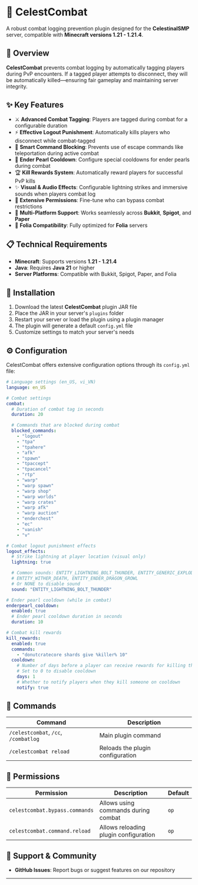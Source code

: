 # 🌟 **CelestCombat**

A robust combat logging prevention plugin designed for the **CelestinalSMP** server, compatible with **Minecraft versions 1.21 - 1.21.4**.

## 📖 **Overview**

**CelestCombat** prevents combat logging by automatically tagging players during PvP encounters. If a tagged player attempts to disconnect, they will be automatically killed—ensuring fair gameplay and maintaining server integrity.

## ✨ **Key Features**

- ⚔️ **Advanced Combat Tagging**: Players are tagged during combat for a configurable duration
- ⚡ **Effective Logout Punishment**: Automatically kills players who disconnect while combat-tagged
- 🛑 **Smart Command Blocking**: Prevents use of escape commands like teleportation during active combat
- 🎯 **Ender Pearl Cooldown**: Configure special cooldowns for ender pearls during combat
- 🏆 **Kill Rewards System**: Automatically reward players for successful PvP kills
- ✨ **Visual & Audio Effects**: Configurable lightning strikes and immersive sounds when players combat log
- 🔧 **Extensive Permissions**: Fine-tune who can bypass combat restrictions
- 🚀 **Multi-Platform Support**: Works seamlessly across **Bukkit**, **Spigot**, and **Paper**
- 🌿 **Folia Compatibility**: Fully optimized for **Folia** servers

## 📋 **Technical Requirements**

- **Minecraft**: Supports versions **1.21 - 1.21.4**
- **Java**: Requires **Java 21** or higher
- **Server Platforms**: Compatible with Bukkit, Spigot, Paper, and Folia

## 🚀 **Installation**

1. Download the latest **CelestCombat** plugin JAR file
2. Place the JAR in your server's `plugins` folder
3. Restart your server or load the plugin using a plugin manager
4. The plugin will generate a default `config.yml` file
5. Customize settings to match your server's needs

## ⚙️ **Configuration**

CelestCombat offers extensive configuration options through its `config.yml` file:

```yaml
# Language settings (en_US, vi_VN)
language: en_US

# Combat settings
combat:
  # Duration of combat tag in seconds
  duration: 20

  # Commands that are blocked during combat
  blocked_commands:
    - "logout"
    - "tpa"
    - "tpahere"
    - "afk"
    - "spawn"
    - "tpaccept"
    - "tpacancel"
    - "rtp"
    - "warp"
    - "warp spawn"
    - "warp shop"
    - "warp worlds"
    - "warp crates"
    - "warp afk"
    - "warp auction"
    - "enderchest"
    - "ec"
    - "vanish"
    - "v"

# Combat logout punishment effects
logout_effects:
  # Strike lightning at player location (visual only)
  lightning: true

  # Common sounds: ENTITY_LIGHTNING_BOLT_THUNDER, ENTITY_GENERIC_EXPLODE,
  # ENTITY_WITHER_DEATH, ENTITY_ENDER_DRAGON_GROWL
  # Or NONE to disable sound
  sound: "ENTITY_LIGHTNING_BOLT_THUNDER"

# Ender pearl cooldown (while in combat)
enderpearl_cooldown:
  enabled: true
  # Ender pearl cooldown duration in seconds
  duration: 10

# Combat kill rewards
kill_rewards:
  enabled: true
  commands:
    - "donutcratecore shards give %killer% 10"
  cooldown:
    # Number of days before a player can receive rewards for killing the same player again
    # Set to 0 to disable cooldown
    days: 1
    # Whether to notify players when they kill someone on cooldown
    notify: true
```

## 🔨 **Commands**

| Command                              | Description |
|--------------------------------------|-------------|
| `/celestcombat`, `/cc`, `/combatlog` | Main plugin command |
| `/celestcombat reload`               | Reloads the plugin configuration |

## 🔑 **Permissions**

| Permission                     | Description | Default |
|--------------------------------|-------------|---------|
| `celestcombat.bypass.commands` | Allows using commands during combat | `op` |
| `celestcombat.command.reload`  | Allows reloading plugin configuration | `op` |

## 💬 **Support & Community**

- **GitHub Issues**: Report bugs or suggest features on our repository

---